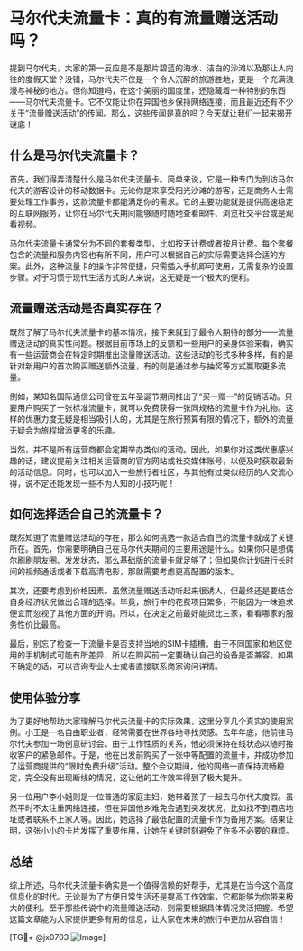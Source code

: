 # 马尔代夫流量卡：真的有流量赠送活动吗？

提到马尔代夫，大家的第一反应是不是那片碧蓝的海水、洁白的沙滩以及那让人向往的度假天堂？没错，马尔代夫不仅是一个令人沉醉的旅游胜地，更是一个充满浪漫与神秘的地方。但你知道吗，在这个美丽的国度里，还隐藏着一种特别的东西——马尔代夫流量卡。它不仅能让你在异国他乡保持网络连接，而且最近还有不少关于“流量赠送活动”的传闻。那么，这些传闻是真的吗？今天就让我们一起来揭开谜底！

## 什么是马尔代夫流量卡？

首先，我们得弄清楚什么是马尔代夫流量卡。简单来说，它是一种专门为到访马尔代夫的游客设计的移动数据卡。无论你是来享受阳光沙滩的游客，还是商务人士需要处理工作事务，这款流量卡都能满足你的需求。它的主要功能就是提供高速稳定的互联网服务，让你在马尔代夫期间能够随时随地查看邮件、浏览社交平台或是观看视频。

马尔代夫流量卡通常分为不同的套餐类型，比如按天计费或者按月计费。每个套餐包含的流量和服务内容也有所不同，用户可以根据自己的实际需要选择合适的方案。此外，这种流量卡的操作非常便捷，只需插入手机即可使用，无需复杂的设置步骤。对于习惯于现代生活方式的人来说，这无疑是一个极大的便利。

## 流量赠送活动是否真实存在？

既然了解了马尔代夫流量卡的基本情况，接下来就到了最令人期待的部分——流量赠送活动的真实性问题。根据目前市场上的反馈和一些用户的亲身体验来看，确实有一些运营商会在特定时期推出流量赠送活动。这些活动的形式多种多样，有的是针对新用户的首次购买赠送额外流量，有的则是通过参与抽奖等方式赢取更多流量。

例如，某知名国际通信公司曾在去年圣诞节期间推出了“买一赠一”的促销活动。只要用户购买了一张标准流量卡，就可以免费获得一张同规格的流量卡作为礼物。这样的优惠力度无疑是相当吸引人的，尤其是在旅行预算有限的情况下，额外的流量无疑会为旅程增添更多的乐趣。

当然，并不是所有运营商都会定期举办类似的活动。因此，如果你对这类优惠感兴趣的话，建议提前关注相关运营商的官方网站或社交媒体账号，以便及时获取最新的活动信息。同时，也可以加入一些旅行者社区，与其他有过类似经历的人交流心得，说不定还能发现一些不为人知的小技巧呢！

## 如何选择适合自己的流量卡？

既然知道了流量赠送活动的存在，那么如何挑选一款适合自己的流量卡就成了关键所在。首先，你需要明确自己在马尔代夫期间的主要用途是什么。如果你只是想偶尔刷刷朋友圈、发发状态，那么基础版的流量卡就足够了；但如果你计划进行长时间的视频通话或者下载高清电影，那就需要考虑更高配置的版本。

其次，还要考虑到价格因素。虽然流量赠送活动听起来很诱人，但最终还是要结合自身经济状况做出合理的选择。毕竟，旅行中的花费项目繁多，不能因为一味追求便宜而忽视了其他方面的开销。所以，在决定之前最好能货比三家，看看哪家的服务性价比最高。

最后，别忘了检查一下流量卡是否支持当地的SIM卡插槽。由于不同国家和地区使用的手机制式可能有所差异，所以在购买前一定要确认自己的设备是否兼容。如果不确定的话，可以咨询专业人士或者直接联系商家询问详情。

## 使用体验分享

为了更好地帮助大家理解马尔代夫流量卡的实际效果，这里分享几个真实的使用案例。小王是一名自由职业者，经常需要在世界各地寻找灵感。去年年底，他前往马尔代夫参加一场创意研讨会。由于工作性质的关系，他必须保持在线状态以随时接收客户的紧急邮件。于是，他在出发前购买了一张中等配置的流量卡，并成功参加了运营商提供的“限时免费升级”活动。整个会议期间，他的网络一直保持流畅稳定，完全没有出现断线的情况，这让他的工作效率得到了极大提升。

另一位用户李小姐则是一位普通的家庭主妇，她带着孩子一起去马尔代夫度假。虽然平时不太注重网络连接，但在异国他乡难免会遇到突发状况，比如找不到酒店地址或者联系不上家人等。因此，她选择了最低配置的流量卡作为备用方案。结果证明，这张小小的卡片发挥了重要作用，让她在关键时刻避免了许多不必要的麻烦。

## 总结

综上所述，马尔代夫流量卡确实是一个值得信赖的好帮手，尤其是在当今这个高度信息化的时代。无论是为了方便日常生活还是提高工作效率，它都能够为你带来极大的便利。至于那些传说中的流量赠送活动，则需要根据具体情况灵活把握。希望这篇文章能为大家提供更多有用的信息，让大家在未来的旅行中更加从容自信！

[TG💪+ @jx0703 ![Image](https://github.com/user-attachments/assets/dbca1d08-cadb-493c-b0ec-ad6f7a83f270)]